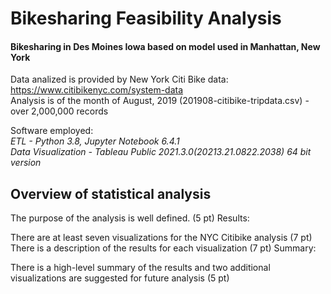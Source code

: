 # Bikesharing Feasibility Analysis
#### Bikesharing in Des Moines Iowa based on model used in Manhattan, New York

Data analized is provided by New York Citi Bike data: https://www.citibikenyc.com/system-data<br />
Analysis is of the month of August, 2019 (201908-citibike-tripdata.csv) - over 2,000,000 records

Software employed:<br />
<i>ETL - Python 3.8, Jupyter Notebook 6.4.1</i><br />
<i>Data Visualization - Tableau Public 2021.3.0(20213.21.0822.2038) 64 bit version</i>

## Overview of statistical analysis


The purpose of the analysis is well defined. (5 pt)
Results:

There are at least seven visualizations for the NYC Citibike analysis (7 pt)
There is a description of the results for each visualization (7 pt)
Summary:

There is a high-level summary of the results and two additional visualizations are suggested for future analysis (5 pt)
